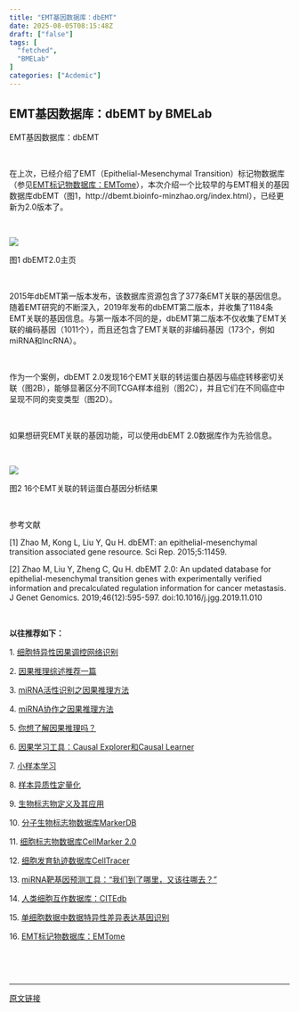 ```yaml
---
title: "EMT基因数据库：dbEMT"
date: 2025-08-05T08:15:48Z
draft: ["false"]
tags: [
  "fetched",
  "BMELab"
]
categories: ["Acdemic"]
---
```

EMT基因数据库：dbEMT by BMELab
------
<div><p><span>EMT基因数据库：dbEMT</span></p><p><span><br></span></p><p><span>在上次，已经介绍了EMT（</span><span>Epithelial-Mesenchymal Transition</span><span>）标记物数据库（参见</span><span></span><a href="http://mp.weixin.qq.com/s?__biz=MzkyNDI1MzE0NA==&amp;mid=2247485772&amp;idx=1&amp;sn=8b331cd3ce7685845ed8609bb806fa23&amp;chksm=c1d9e7fbf6ae6eedd620916e87e5944274d3578b23e84676d146443c6e608f7ded4376ed8a57&amp;scene=21#wechat_redirect" data-linktype="2"><span>EMT标记物数据库：EMTome</span></a><span>），本次介绍一个比较早的与EMT相关的基因数据库dbEMT（图1，</span><span>http://dbemt.bioinfo-minzhao.org/index.html</span><span>），已经更新为2.0版本了。</span><span></span></p><p><span><br></span></p><p><span><shape type="#_x0000_t75" filled="f"><imagedata title="image1"></imagedata></shape><img data-ratio="0.4314079422382672" data-type="png" data-w="554" data-src="https://mmbiz.qpic.cn/mmbiz_png/NLNZruneSupiaEzJriaz2yIs4ibzJ4fV9Fwm5FsZQEibIRqgIRMXtF3Cc4Vc1TQNgK9LrfPnE9wRLDKHEFxPtqSGIg/640?wx_fmt=png" src="https://mmbiz.qpic.cn/mmbiz_png/NLNZruneSupiaEzJriaz2yIs4ibzJ4fV9Fwm5FsZQEibIRqgIRMXtF3Cc4Vc1TQNgK9LrfPnE9wRLDKHEFxPtqSGIg/640?wx_fmt=png"></span><span></span></p><p><span>图1 dbEMT2.0主页</span><span></span></p><p><span><br></span></p><p><span>2015年dbEMT第一版本发布，该数据库资源包含了377条EMT关联的基因信息。随着EMT研究的不断深入，2019年发布的dbEMT第二版本，并收集了1184条EMT关联的基因信息。与第一版本不同的是，dbEMT第二版本不仅收集了EMT关联的编码基因（1011个），而且还包含了EMT关联的非编码基因（173个，例如miRNA和lncRNA）。</span></p><p><span><br></span></p><p><span>作为一个案例，dbEMT 2.0发现16个EMT关联的转运蛋白基因与癌症转移密切关联（图2B），能够显著区分不同TCGA样本组别（图2C），并且它们在不同癌症中呈现不同的突变类型（图2D）。</span></p><p><span><br></span></p><p><span>如果想研究EMT关联的基因功能，可以使用dbEMT 2.0数据库作为先验信息。</span></p><p><span><br></span></p><p><span><img data-ratio="1.0109699769053118" data-type="png" data-w="1732" data-src="https://mmbiz.qpic.cn/mmbiz_png/NLNZruneSupiaEzJriaz2yIs4ibzJ4fV9Fwicy5Hmtxt8ibFvOYseWyG0kvBAGyicia7BVvUFzhiboz6DmXW59d12skD9g/640?wx_fmt=png" src="https://mmbiz.qpic.cn/mmbiz_png/NLNZruneSupiaEzJriaz2yIs4ibzJ4fV9Fwicy5Hmtxt8ibFvOYseWyG0kvBAGyicia7BVvUFzhiboz6DmXW59d12skD9g/640?wx_fmt=png"></span><span></span></p><p><span>图2 16个EMT关联的转运蛋白基因分析结果</span><span></span></p><p><span><br></span></p><p><span>参考</span><span>文献</span><span></span></p><p><span>[1] Zhao M, Kong L, Liu Y, Qu H. dbEMT: an epithelial-mesenchymal transition associated gene resource. Sci Rep. 2015;5:11459.</span><span></span></p><p><span>[2] </span><span>Zhao M, Liu Y, Zheng C, Qu H. dbEMT 2.0: An updated database for epithelial-mesenchymal transition genes with experimentally verified information and precalculated regulation information for cancer metastasis. J Genet Genomics. 2019;46(12):595-597. doi:10.1016/j.jgg.2019.11.010</span></p><p><span><br></span></p><p><strong>以往推荐如下：</strong><span></span></p><p><span>1. </span><a href="http://mp.weixin.qq.com/s?__biz=MzkyNDI1MzE0NA==&amp;mid=2247485628&amp;idx=1&amp;sn=5245337293d763f67f90893f4c22dbcc&amp;chksm=c1d9e60bf6ae6f1df0e4bc756715d4720f90a593f98538f4790f3689ef512321e15c376b01f9&amp;scene=21#wechat_redirect" data-linktype="2"><span>细胞特异性因果调控网络识别</span></a><span></span></p><p><span>2. </span><a href="http://mp.weixin.qq.com/s?__biz=MzkyNDI1MzE0NA==&amp;mid=2247484499&amp;idx=1&amp;sn=e78d2545f49b212181e61553f9604dd9&amp;chksm=c1d9eae4f6ae63f20725805b53b2eae4e6f7b57f588672a5da6583146447bb5eea87ad072a00&amp;scene=21#wechat_redirect" data-linktype="2"><span>因果推理综述推荐一篇</span></a><span></span></p><p><span>3. </span><a href="http://mp.weixin.qq.com/s?__biz=MzkyNDI1MzE0NA==&amp;mid=2247484490&amp;idx=1&amp;sn=fd6e2229db69cd1520d61c87fa2c6d8e&amp;chksm=c1d9eafdf6ae63eb99588b659b8058da5cfa3bc7d2c389fe2f29665b01e7b54ad1ed54e74333&amp;scene=21#wechat_redirect" data-linktype="2"><span>miRNA活性识别之因果推理方法</span></a><span></span></p><p><span>4. </span><a href="http://mp.weixin.qq.com/s?__biz=MzkyNDI1MzE0NA==&amp;mid=2247484378&amp;idx=1&amp;sn=229d4405a4eda7a8458329299c88154a&amp;chksm=c1d9ed6df6ae647b28fc5c31faeae1723907f197dd015641216989dfc7746f3b7b4d75b95c1c&amp;scene=21#wechat_redirect" data-linktype="2"><span>miRNA协作之因果推理方法</span></a><span></span></p><p><span>5. </span><a href="http://mp.weixin.qq.com/s?__biz=MzkyNDI1MzE0NA==&amp;mid=2247484146&amp;idx=1&amp;sn=cbafd57b2e63cf4c6a9699056fc02ca0&amp;chksm=c1d9ec45f6ae6553c224de424959cf57369d3873c155ec71c0285506bc854b4a54bd69266764&amp;scene=21#wechat_redirect" data-linktype="2"><span>你想了解因果推理吗？</span></a><span></span></p><p><span>6. </span><a href="http://mp.weixin.qq.com/s?__biz=MzkyNDI1MzE0NA==&amp;mid=2247485660&amp;idx=1&amp;sn=eaa886d073a65db04684a07b0dff55ba&amp;chksm=c1d9e66bf6ae6f7d2322ef983a87b196b6e82576b75fa40a5aa63d2221f2bf554c989fb60180&amp;scene=21#wechat_redirect" data-linktype="2"><span>因果学习工具：Causal Explorer和Causal Learner</span></a><span></span></p><p><span>7.</span><span> </span><span></span><a href="http://mp.weixin.qq.com/s?__biz=MzkyNDI1MzE0NA==&amp;mid=2247485672&amp;idx=1&amp;sn=60730055c4819f7ed5288dd9cf4de651&amp;chksm=c1d9e65ff6ae6f49cb19de8c3526ffeae64439eea960df446135e1817e48d780a62467c71144&amp;scene=21#wechat_redirect" data-linktype="2"><span>小样本学习</span></a><span></span></p><p><span>8. </span><span></span><a href="http://mp.weixin.qq.com/s?__biz=MzkyNDI1MzE0NA==&amp;mid=2247485678&amp;idx=1&amp;sn=79077dbab0a377f55897ff4fef6d509b&amp;chksm=c1d9e659f6ae6f4f7b8137236521767a2cfccba45a20fabdc51cb75e83fc65a483fb94cf52f3&amp;scene=21#wechat_redirect" data-linktype="2"><span>样本异质性定量化</span></a><span></span></p><p><span>9. </span><span></span><a href="http://mp.weixin.qq.com/s?__biz=MzkyNDI1MzE0NA==&amp;mid=2247485688&amp;idx=1&amp;sn=dbac4ec2c608ba3f31e59d6a2dd448d4&amp;chksm=c1d9e64ff6ae6f59649f902384b9b8e70343e0563aac5660993d2944cde86887d065b37ba349&amp;scene=21#wechat_redirect" data-linktype="2"><span>生物标志物定义及其应用</span></a><span></span></p><p><span>10. </span><a href="http://mp.weixin.qq.com/s?__biz=MzkyNDI1MzE0NA==&amp;mid=2247485704&amp;idx=1&amp;sn=e475a831013c6b9bf45cac687b522377&amp;chksm=c1d9e7bff6ae6ea9e4b8af7c1822670e08fa7f89faaf9dbcedab3b6b6da454bd49bf3456e4f2&amp;scene=21#wechat_redirect" data-linktype="2"><span>分子生物标志物数据库MarkerDB</span></a><span></span></p><p><span>11. </span><a href="http://mp.weixin.qq.com/s?__biz=MzkyNDI1MzE0NA==&amp;mid=2247485714&amp;idx=1&amp;sn=e789d019a4c4a418a5b473962451bab8&amp;chksm=c1d9e7a5f6ae6eb3c2512a82e7ef214cdb60b991f85f8b642f0d0c9ddc7feb8085249d92864f&amp;scene=21#wechat_redirect" data-linktype="2"><span>细胞标志物数据库CellMarker 2.0</span></a><span></span></p><p><span>12. </span><a href="http://mp.weixin.qq.com/s?__biz=MzkyNDI1MzE0NA==&amp;mid=2247485722&amp;idx=1&amp;sn=f9fdcd0f7f6a151b8f68e87d50bcac39&amp;chksm=c1d9e7adf6ae6ebb7d21f6b212a716e7b5c6518801d0904d08f8ce2a70cf356fc7d2b55e2112&amp;scene=21#wechat_redirect" data-linktype="2"><span>细胞发育轨迹数据库CellTracer</span></a><span></span></p><p><span>13. </span><a href="http://mp.weixin.qq.com/s?__biz=MzkyNDI1MzE0NA==&amp;mid=2247485740&amp;idx=1&amp;sn=8a605ddab904461ebcaff58b25ace0b6&amp;chksm=c1d9e79bf6ae6e8da9572f2f0db1bf0d70bd06dc41bd5a7ad9ce9e013333d5c615bebd9896d2&amp;scene=21#wechat_redirect" data-linktype="2"><span>miRNA靶基因预测工具：“我们到了哪里，又该往哪去？”</span></a><span></span></p><p><span>14. </span><a href="http://mp.weixin.qq.com/s?__biz=MzkyNDI1MzE0NA==&amp;mid=2247485752&amp;idx=1&amp;sn=96284bf5730e52d7b1dcf6261bb5e7b8&amp;chksm=c1d9e78ff6ae6e997be34a00158623611c9087080a8493fab3847d88183773f330cf16c978c0&amp;scene=21#wechat_redirect" data-linktype="2"><span>人类细胞互作数据库：CITEdb</span></a><span></span></p><p><span>15. </span><a href="http://mp.weixin.qq.com/s?__biz=MzkyNDI1MzE0NA==&amp;mid=2247485762&amp;idx=1&amp;sn=3fcd720ed55211a767f0010b5a4e6a75&amp;chksm=c1d9e7f5f6ae6ee3168d9547da776ae5b4bf2a9253e1e40aebeea99c508537ae82e6950cdbd3&amp;scene=21#wechat_redirect" data-linktype="2"><span>单细胞数据中数据特异性差异表达基因识别</span></a><span></span></p><p><span>16. </span><span></span><a href="http://mp.weixin.qq.com/s?__biz=MzkyNDI1MzE0NA==&amp;mid=2247485772&amp;idx=1&amp;sn=8b331cd3ce7685845ed8609bb806fa23&amp;chksm=c1d9e7fbf6ae6eedd620916e87e5944274d3578b23e84676d146443c6e608f7ded4376ed8a57&amp;scene=21#wechat_redirect" data-linktype="2"><span>EMT标记物数据库：EMTome</span></a><span></span></p><p><span><br></span></p><section><mp-common-profile data-pluginname="mpprofile" data-weuitheme="light" data-id="MzkyNDI1MzE0NA==" data-headimg="http://mmbiz.qpic.cn/mmbiz_png/NLNZruneSupbjZyxT5z7lBDaiakwnLTaYfEMyt9rG8DFbN4HiasYUMewiaYMpYGsTq86qT71oOiaOhbvLfosrynIBw/0?wx_fmt=png" data-nickname="BMELab" data-alias="APENGLKP" data-signature="科普生物医学工程领域的基础知识、前沿技术以及教育教学。" data-from="0" data-weui-theme="light"></mp-common-profile></section><p><br></p><p><mp-style-type data-value="3"></mp-style-type></p></div>  
<hr>
<a href="https://mp.weixin.qq.com/s/RvMPie0kmsz6Cyo5qM-Bpw",target="_blank" rel="noopener noreferrer">原文链接</a>
